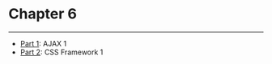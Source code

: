 # Chapter 6

---

* [Part 1](./part-1/README.md): AJAX 1
* [Part 2](./part-2/README.md): CSS Framework 1